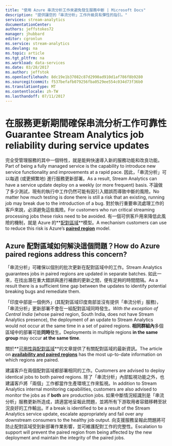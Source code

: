```yaml
---
title: "使用 Azure 串流分析工作來避免發生服務中斷 | Microsoft Docs"
description: "提供讓您的「串流分析」工作升級具有彈性的指引。"
services: stream-analytics
documentationCenter: 
authors: jeffstokes72
manager: jhubbard
editor: cgronlun
ms.service: stream-analytics
ms.devlang: na
ms.topic: article
ms.tgt_pltfrm: na
ms.workload: data-services
ms.date: 03/28/2017
ms.author: jeffstok
ms.openlocfilehash: 8dc19e1b37082c87d2990ad910d1af786f8b9280
ms.sourcegitcommit: f537befafb079256fba0529ee554c034d73f36b0
ms.translationtype: MT
ms.contentlocale: zh-TW
ms.lasthandoff: 07/11/2017
---
```

# <a name="guarantee-stream-analytics-job-reliability-during-service-updates"></a><span data-ttu-id="9c017-103">在服務更新期間確保串流分析工作可靠性</span><span class="sxs-lookup"><span data-stu-id="9c017-103">Guarantee Stream Analytics job reliability during service updates</span></span>

<span data-ttu-id="9c017-104">完全受管理服務的其中一個特性，就是能夠快速導入新的服務功能和改良功能。</span><span class="sxs-lookup"><span data-stu-id="9c017-104">Part of being a fully managed service is the capability to introduce new service functionality and improvements at a rapid pace.</span></span> <span data-ttu-id="9c017-105">因此，「串流分析」可以每週 (或更頻繁地) 進行服務更新部署。</span><span class="sxs-lookup"><span data-stu-id="9c017-105">As a result, Stream Analytics can have a service update deploy on a weekly (or more frequent) basis.</span></span> <span data-ttu-id="9c017-106">不論做了多少測試，現有的執行中工作仍然可能有因引入錯誤而導致中斷的風險。</span><span class="sxs-lookup"><span data-stu-id="9c017-106">No matter how much testing is done there is still a risk that an existing, running job may break due to the introduction of a bug.</span></span> <span data-ttu-id="9c017-107">對於執行重要串流處理工作的客戶來說，必須避免這些風險。</span><span class="sxs-lookup"><span data-stu-id="9c017-107">For customers who run critical streaming processing jobs these risks need to be avoided.</span></span> <span data-ttu-id="9c017-108">有一個可供客戶用來降低此風險的機制，就是 Azure 的**[配對區域](https://docs.microsoft.com/azure/best-practices-availability-paired-regions)**模型。</span><span class="sxs-lookup"><span data-stu-id="9c017-108">A mechanism customers can use to reduce this risk is Azure’s **[paired region](https://docs.microsoft.com/azure/best-practices-availability-paired-regions)** model.</span></span> 

## <a name="how-do-azure-paired-regions-address-this-concern"></a><span data-ttu-id="9c017-109">Azure 配對區域如何解決這個問題？</span><span class="sxs-lookup"><span data-stu-id="9c017-109">How do Azure paired regions address this concern?</span></span>

<span data-ttu-id="9c017-110">「串流分析」可確保以個別的批次更新在配對區域中的工作。</span><span class="sxs-lookup"><span data-stu-id="9c017-110">Stream Analytics guarantees jobs in paired regions are updated in separate batches.</span></span> <span data-ttu-id="9c017-111">如此一來，在找出潛在重大錯誤與進行補救的更新之間，便有足夠的時間間隔。</span><span class="sxs-lookup"><span data-stu-id="9c017-111">As a result there is a sufficient time gap between the updates to identify potential breaking bugs and remediate them.</span></span>

<span data-ttu-id="9c017-112">「印度中部是一個例外」(其配對區域印度南部並沒有提供「串流分析」服務)，「串流分析」更新部署不會在一組配對區域同時發生。</span><span class="sxs-lookup"><span data-stu-id="9c017-112">_With the exception of Central India_ (whose paired region, South India, does not have Stream Analytics presence), the deployment of an update to Stream Analytics would not occur at the same time in a set of paired regions.</span></span> <span data-ttu-id="9c017-113">**相同群組內**多個區域中的部署可能**同時**發生。</span><span class="sxs-lookup"><span data-stu-id="9c017-113">Deployments in multiple regions **in the same group** may occur **at the same time**.</span></span>

<span data-ttu-id="9c017-114">關於**[可用性與配對區域](https://docs.microsoft.com/azure/best-practices-availability-paired-regions)**的文章提供了有關配對區域的最新資訊。</span><span class="sxs-lookup"><span data-stu-id="9c017-114">The article on **[availability and paired regions](https://docs.microsoft.com/azure/best-practices-availability-paired-regions)** has the most up-to-date information on which regions are paired.</span></span>

<span data-ttu-id="9c017-115">建議客戶在兩個配對區域都部署相同的工作。</span><span class="sxs-lookup"><span data-stu-id="9c017-115">Customers are advised to deploy identical jobs to both paired regions.</span></span> <span data-ttu-id="9c017-116">除了「串流分析」內部監視功能之外，也建議客戶將「兩個」工作都當作生產環境工作來監視。</span><span class="sxs-lookup"><span data-stu-id="9c017-116">In addition to Stream Analytics internal monitoring capabilities, customers are also advised to monitor the jobs as if **both** are production jobs.</span></span> <span data-ttu-id="9c017-117">如果中斷情況經識別是「串流分析」服務更新所造成，請適當地呈報此問題，並將所有下游取用者容錯移轉至狀況良好的工作輸出。</span><span class="sxs-lookup"><span data-stu-id="9c017-117">If a break is identified to be a result of the Stream Analytics service update, escalate appropriately and fail over any downstream consumers to the healthy job output.</span></span> <span data-ttu-id="9c017-118">向支援服務呈報此問題將可防止配對區域受到新部署作業影響，並可維護配對工作的完整性。</span><span class="sxs-lookup"><span data-stu-id="9c017-118">Escalation to support will prevent the paired region from being affected by the new deployment and maintain the integrity of the paired jobs.</span></span>
